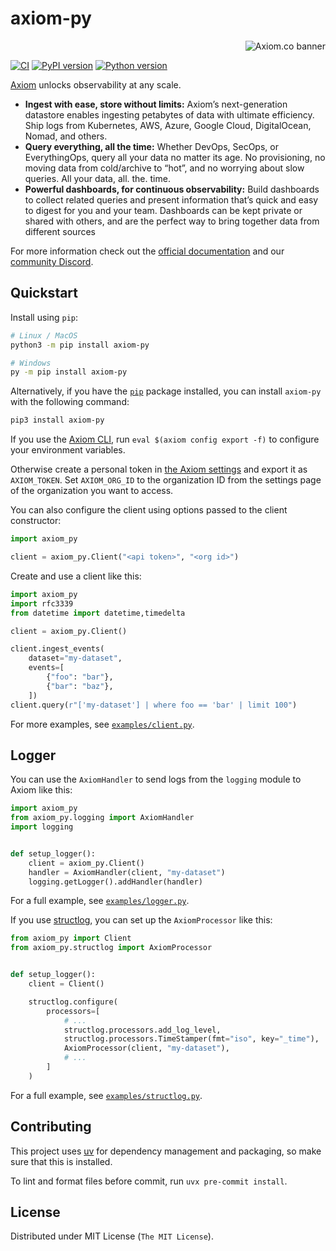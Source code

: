 # axiom-py

<a href="https://axiom.co">
<picture>
  <source media="(prefers-color-scheme: dark) and (min-width: 600px)" srcset="https://axiom.co/assets/github/axiom-github-banner-light-vertical.svg">
  <source media="(prefers-color-scheme: light) and (min-width: 600px)" srcset="https://axiom.co/assets/github/axiom-github-banner-dark-vertical.svg">
  <source media="(prefers-color-scheme: dark) and (max-width: 599px)" srcset="https://axiom.co/assets/github/axiom-github-banner-light-horizontal.svg">
  <img alt="Axiom.co banner" src="https://axiom.co/assets/github/axiom-github-banner-dark-horizontal.svg" align="right">
</picture>
</a>
&nbsp;

[![CI][ci_badge]][ci]
[![PyPI version][pypi_badge]][pypi]
[![Python version][version_badge]][pypi]

[Axiom](https://axiom.co) unlocks observability at any scale.

- **Ingest with ease, store without limits:** Axiom’s next-generation datastore enables ingesting petabytes of data with ultimate efficiency. Ship logs from Kubernetes, AWS, Azure, Google Cloud, DigitalOcean, Nomad, and others.
- **Query everything, all the time:** Whether DevOps, SecOps, or EverythingOps, query all your data no matter its age. No provisioning, no moving data from cold/archive to “hot”, and no worrying about slow queries. All your data, all. the. time.
- **Powerful dashboards, for continuous observability:** Build dashboards to collect related queries and present information that’s quick and easy to digest for you and your team. Dashboards can be kept private or shared with others, and are the perfect way to bring together data from different sources

For more information check out the [official documentation](https://axiom.co/docs)
and our
[community Discord](https://axiom.co/discord).

## Quickstart

Install using `pip`:

```bash
# Linux / MacOS
python3 -m pip install axiom-py

# Windows
py -m pip install axiom-py
```

Alternatively, if you have the [`pip`](https://pip.pypa.io/) package installed, you can install `axiom-py` with the following command:

```bash
pip3 install axiom-py
```

If you use the [Axiom CLI](https://github.com/axiomhq/cli), run `eval $(axiom config export -f)` to configure your environment variables.

Otherwise create a personal token in [the Axiom settings](https://cloud.axiom.co/profile) and export it as `AXIOM_TOKEN`. Set `AXIOM_ORG_ID` to the organization ID from the settings page of the organization you want to access.

You can also configure the client using options passed to the client constructor:

```py
import axiom_py

client = axiom_py.Client("<api token>", "<org id>")
```

Create and use a client like this:

```py
import axiom_py
import rfc3339
from datetime import datetime,timedelta

client = axiom_py.Client()

client.ingest_events(
    dataset="my-dataset",
    events=[
        {"foo": "bar"},
        {"bar": "baz"},
    ])
client.query(r"['my-dataset'] | where foo == 'bar' | limit 100")
```

For more examples, see [`examples/client.py`](examples/client.py).

## Logger

You can use the `AxiomHandler` to send logs from the `logging` module to Axiom
like this:

```python
import axiom_py
from axiom_py.logging import AxiomHandler
import logging


def setup_logger():
    client = axiom_py.Client()
    handler = AxiomHandler(client, "my-dataset")
    logging.getLogger().addHandler(handler)
```

For a full example, see [`examples/logger.py`](examples/logger.py).

If you use [structlog](https://github.com/hynek/structlog), you can set up the
`AxiomProcessor` like this:

```python
from axiom_py import Client
from axiom_py.structlog import AxiomProcessor


def setup_logger():
    client = Client()

    structlog.configure(
        processors=[
            # ...
            structlog.processors.add_log_level,
            structlog.processors.TimeStamper(fmt="iso", key="_time"),
            AxiomProcessor(client, "my-dataset"),
            # ...
        ]
    )
```

For a full example, see [`examples/structlog.py`](examples/structlog.py).

## Contributing

This project uses [uv](https://docs.astral.sh/uv) for dependency management
and packaging, so make sure that this is installed.

To lint and format files before commit, run `uvx pre-commit install`.

## License

Distributed under MIT License (`The MIT License`).

<!-- Badges -->

[ci]: https://github.com/axiomhq/axiom-py/actions/workflows/ci.yml
[ci_badge]: https://img.shields.io/github/actions/workflow/status/axiomhq/axiom-py/ci.yml?branch=main&ghcache=unused
[pypi]: https://pypi.org/project/axiom-py/
[pypi_badge]: https://img.shields.io/pypi/v/axiom-py.svg
[version_badge]: https://img.shields.io/pypi/pyversions/axiom-py.svg
